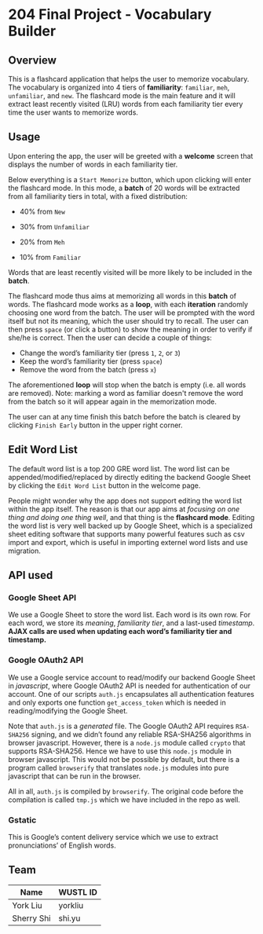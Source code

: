 # 204 Final Project - Vocabulary Builder

## Overview

This is a flashcard application that helps the user to memorize vocabulary. The vocabulary is organized into 4 tiers of **familiarity**: `familiar`, `meh`, `unfamiliar`, and `new`. The flashcard mode is the main feature and it will extract least recently visited (LRU) words from each familiarity tier every time the user wants to memorize words. 

## Usage

Upon entering the app, the user will be greeted with a **welcome** screen that displays the number of words in each familiarity tier. 

Below everything is a `Start Memorize`  button, which upon clicking will enter the flashcard mode. In this mode, a **batch** of 20 words will be extracted from all familiarity tiers in total, with a fixed distribution: 

- 40% from `New`

- 30% from `Unfamiliar`

- 20% from `Meh`

- 10% from `Familiar` 

Words that are least recently visited will be more likely to be included in the **batch**.

The flashcard mode thus aims at memorizing all words in this **batch** of words. The flashcard mode works as a **loop**, with each **iteration** randomly choosing one word from the batch. The user will be prompted with the word itself but not its meaning, which the user should try to recall. The user can then press `space` (or click a button) to show the meaning in order to verify if she/he is correct. Then the user can decide a couple of things:

- Change the word’s familiarity tier (press `1`, `2`, or `3`) 
- Keep the word’s familiarity tier (press `space`)
- Remove the word from the batch (press `x`)

The aforementioned **loop** will stop when the batch is empty (i.e. all words are removed). Note: marking a word as familiar doesn't remove the word from the batch so it will appear again in the memorization mode.

The user can at any time finish this batch before the batch is cleared by clicking `Finish Early` button in the upper right corner.

## Edit Word List

The default word list is a top 200 GRE word list. The word list can be appended/modified/replaced by directly editing the backend Google Sheet by clicking the `Edit Word List` button in the welcome page. 

People might wonder why the app does not support editing the word list within the app itself. The reason is that our app aims at *focusing on one thing and doing one thing well*, and that thing is the **flashcard mode**. Editing the word list is very well backed up by Google Sheet, which is a specialized sheet editing software that supports many powerful features such as csv import and export, which is useful in importing externel word lists and use migration.

## API used

### Google Sheet API

We use a Google Sheet to store the word list. Each word is its own row. For each word, we store its *meaning*, *familiarity tier*, and a last-used *timestamp*. **AJAX calls are used when updating each word’s familiarity tier and timestamp.**

### Google OAuth2 API

We use a Google service account to read/modify our backend Google Sheet in *javascript*, where Google OAuth2 API is needed for authentication of our account. One of our scripts `auth.js` encapsulates all authentication features and only exports one function `get_access_token` which is needed in reading/modifying the Google Sheet. 

Note that `auth.js` is a *generated* file. The Google OAuth2 API requires `RSA-SHA256` signing, and we didn’t found any reliable RSA-SHA256 algorithms in browser javascript. However, there is a `node.js` module called `crypto` that supports RSA-SHA256. Hence we have to use this `node.js` module in browser javascript. This would not be possible by default, but there is a program called `browserify` that translates `node.js` modules into pure javascript that can be run in the browser. 

All in all, `auth.js` is compiled by `browserify`. The original code before the compilation is called `tmp.js` which we have included in the repo as well.

### Gstatic

This is Google’s content delivery service which we use to extract pronunciations’ of English words.

## Team

| Name       | WUSTL ID |
| ---------- | -------- |
| York Liu   | yorkliu  |
| Sherry Shi | shi.yu   |

